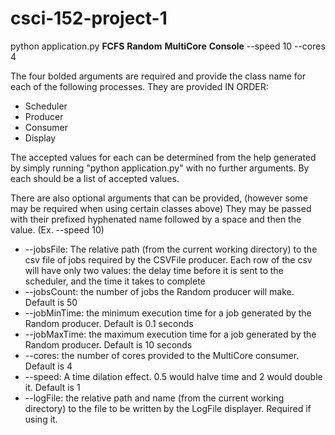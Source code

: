 # csci-152-project-1

python application.py **FCFS** **Random** **MultiCore** **Console** --speed 10 --cores 4

The four bolded arguments are required and provide the class name for each of the following processes. They are provided IN ORDER:
  - Scheduler
  - Producer
  - Consumer
  - Display


The accepted values for each can be determined from the help generated by simply running "python application.py" with no further arguments. By each should be a list of accepted values.

There are also optional arguments that can be provided, (however some may be required when using certain classes above)
They may be passed with their prefixed hyphenated name followed by a space and then the value. (Ex. --speed 10)
- --jobsFile: The relative path (from the current working directory) to the csv file of jobs required by the CSVFile producer. Each row of the csv will have only two values: the delay time before it is sent to the scheduler, and the time it takes to complete
- --jobsCount: the number of jobs the Random producer will make. Default is 50
- --jobMinTime: the minimum execution time for a job generated by the Random producer. Default is 0.1 seconds
- --jobMaxTime: the maximum execution time for a job generated by the Random producer. Default is 10 seconds
- --cores: the number of cores provided to the MultiCore consumer. Default is 4
- --speed: A time dilation effect. 0.5 would halve time and 2 would double it. Default is 1
- --logFile: the relative path and name (from the current working directory) to the file to be written by the LogFile displayer. Required if using it.
